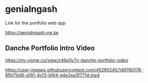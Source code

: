 # genialngash

Link for the portfolio web app

https://genialngash.me.ke

## Danche Portfolio Intro Video

https://my.visme.co/view/z46e0v7y-danche-portfolio-video


https://user-images.githubusercontent.com/45265245/149760178-8fbf7bd6-ef81-4cf3-bf44-ede2ea3f771d.mp4

